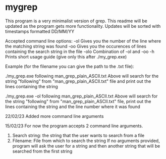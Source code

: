 # mygrep
This program is a very minimalist version of grep. This readme will be updated as the program gets more functionality. Updates will be sorted with timestamps formatted
DD/MM/YY

Accepted command line options:
-ol     Gives you the number of the line where the matching string was found
-oo     Gives you the occurences of lines containing the search string in the file
-olo    Combination of -ol and -oo
-h      Prints short usage guide (give only this after ./my_grep.exe)



Example (for the filename you can give the path to the .txt file):

./my_grep.exe following man_grep_plain_ASCII.txt
Above will search for the string "following" from "man_grep_plain_ASCII.txt" file and print out the lines containing the string


./my_grep.exe -ol following man_grep_plain_ASCII.txt
Above will search for the string "following" from "man_grep_plain_ASCII.txt" file, print out the lines containing the string and the line number where it was found

22/02/23
Added more command line arguments


15/02/23
For now the program accepts 2 command line arguments. 
1. Search string: the string that the user wants to search from a file
2. Filename: File from which to search the string
If no arguments provided, program will ask the user for a string and then another string that will be searched from the first string



